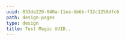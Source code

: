 ```yaml
---
uuid: 833da220-040a-11ea-bb6b-f32c1259dfc6
path: design-pages
type: design
title: Test Magic UUID..
---
```


